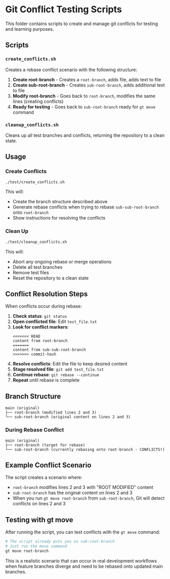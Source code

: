 # Git Conflict Testing Scripts

This folder contains scripts to create and manage git conflicts for testing and learning purposes.

## Scripts

### `create_conflicts.sh`
Creates a rebase conflict scenario with the following structure:

1. **Create root-branch** - Creates a `root-branch`, adds file, adds text to file
2. **Create sub-root-branch** - Creates `sub-root-branch`, adds additional text to file
3. **Modify root-branch** - Goes back to `root-branch`, modifies the same lines (creating conflicts)
4. **Ready for testing** - Goes back to `sub-root-branch` ready for `gt move` command

### `cleanup_conflicts.sh`
Cleans up all test branches and conflicts, returning the repository to a clean state.

## Usage

### Create Conflicts
```bash
./test/create_conflicts.sh
```

This will:
- Create the branch structure described above
- Generate rebase conflicts when trying to rebase `sub-sub-root-branch` onto `root-branch`
- Show instructions for resolving the conflicts

### Clean Up
```bash
./test/cleanup_conflicts.sh
```

This will:
- Abort any ongoing rebase or merge operations
- Delete all test branches
- Remove test files
- Reset the repository to a clean state

## Conflict Resolution Steps

When conflicts occur during rebase:

1. **Check status**: `git status`
2. **Open conflicted file**: Edit `test_file.txt`
3. **Look for conflict markers**:
   ```
   <<<<<<< HEAD
   content from root-branch
   =======
   content from sub-sub-root-branch
   >>>>>>> commit-hash
   ```
4. **Resolve conflicts**: Edit the file to keep desired content
5. **Stage resolved file**: `git add test_file.txt`
6. **Continue rebase**: `git rebase --continue`
7. **Repeat** until rebase is complete

## Branch Structure
```
main (original)
├── root-branch (modified lines 2 and 3)
└── sub-root-branch (original content on lines 2 and 3)
```

### During Rebase Conflict
```
main (original)
├── root-branch (target for rebase)
└── sub-root-branch (currently rebasing onto root-branch - CONFLICTS!)
```

## Example Conflict Scenario

The script creates a scenario where:
- `root-branch` modifies lines 2 and 3 with "ROOT MODIFIED" content
- `sub-root-branch` has the original content on lines 2 and 3
- When you run `gt move root-branch` from `sub-root-branch`, Git will detect conflicts on lines 2 and 3

## Testing with gt move

After running the script, you can test conflicts with the `gt move` command:

```bash
# The script already puts you on sub-root-branch
# Just run the move command
gt move root-branch
```

This is a realistic scenario that can occur in real development workflows when feature branches diverge and need to be rebased onto updated main branches.
